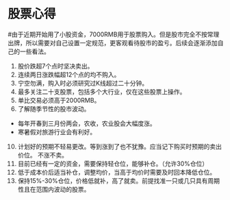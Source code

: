 # 股票心得

#由于近期开始用了小股资金，7000RMB用于股票购入。但是股市完全不按常理出牌，所以需要对自己设置一定规范，更客观看待股市的盈亏。后续会逐渐添加自己的一些看法。

1. 股价跌超7个点时坚决卖出。
2. 连续两日涨跌幅超12个点的均不购入。
4. 宁空勿满，购入时必须研究过K线超过二十分钟。
5. 最多关注二十支股票，包括多个大行业，仅在这些股票上操作。
6. 单比交易必须高于2000RMB。
9. 了解随季节性的股市波动。
* 每年开春到三月份两会，农收，农业股会大幅度涨。
* 寒暑假对旅游行业会有利好。
10. 计划好的预期不轻易更改。等到涨到了也不犹豫。应当记下购买时预期的卖出价位。 不涨不卖。
11. 目前已经有一定的资金，需要保持轻仓位，能够补仓。（允许30%仓位）
12. 低于成本价后适当补仓，调整均价，当高于均价时需要及时回本降低仓位。
13. 保持15%-30%仓位，价格低就补，高了就卖。前提找准一只或几只具有周期性且在范围内波动的股票。